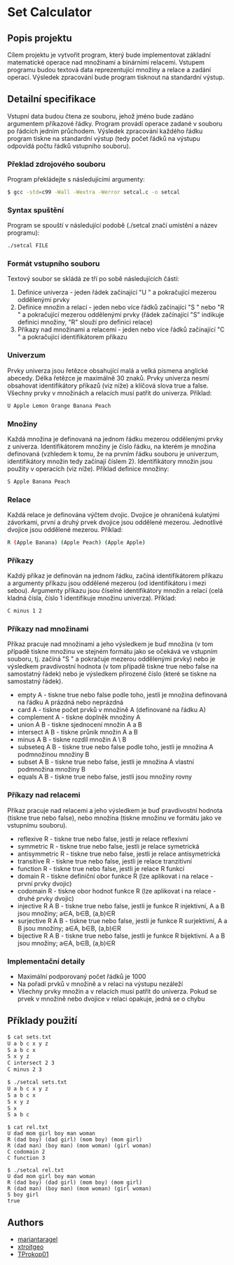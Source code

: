 # Set Calculator

## Popis projektu

Cílem projektu je vytvořit program, který bude implementovat základní matematické operace nad množinami a binárními relacemi. Vstupem programu budou textová data reprezentující množiny a relace a zadání operací. Výsledek zpracování bude program tisknout na standardní výstup.

## Detailní specifikace

Vstupní data budou čtena ze souboru, jehož jméno bude zadáno argumentem příkazové řádky. Program provádí operace zadané v souboru po řádcích jedním průchodem. Výsledek zpracování každého řádku program tiskne na standardní výstup (tedy počet řádků na výstupu odpovídá počtu řádků vstupního souboru).

### Překlad zdrojového souboru

Program překládejte s následujícími argumenty:

```sh
$ gcc -std=c99 -Wall -Wextra -Werror setcal.c -o setcal
```

### Syntax spuštění

Program se spouští v následující podobě (./setcal značí umístění a název programu):

```sh
./setcal FILE
``` 

### Formát vstupního souboru

 Textový soubor se skládá ze tří po sobě následujících částí:

<ol>
    <li>Definice univerza - jeden řádek začínající "U " a pokračující mezerou oddělenými prvky</li>
    <li>Definice množin a relací - jeden nebo více řádků začínající "S " nebo "R " a pokračující mezerou oddělenými prvky (řádek začínající "S" indikuje definici množiny, "R" slouží pro definici relace)</li>
    <li>Příkazy nad množinami a relacemi - jeden nebo více řádků začínající "C " a pokračující identifikátorem příkazu</li>
</ol>

### Univerzum

Prvky univerza jsou řetězce obsahující malá a velká písmena anglické abecedy. Délka řetězce je maximálně 30 znaků. Prvky univerza nesmí obsahovat identifikátory příkazů (viz níže) a klíčová slova true a false. Všechny prvky v množinách a relacích musí patřit do univerza. Příklad:

```sh
U Apple Lemon Orange Banana Peach
```

### Množiny

 Každá množina je definovaná na jednom řádku mezerou oddělenými prvky z univerza. Identifikátorem množiny je číslo řádku, na kterém je množina definovaná (vzhledem k tomu, že na prvním řádku souboru je univerzum, identifikátory množin tedy začínají číslem 2). Identifikátory množin jsou použity v operacích (viz níže). Příklad definice množiny:

```sh
S Apple Banana Peach
```

 ### Relace
 
 Každá relace je definována výčtem dvojic. Dvojice je ohraničená kulatými závorkami, první a druhý prvek dvojice jsou oddělené mezerou. Jednotlivé dvojice jsou oddělené mezerou. Příklad:
 
```sh
R (Apple Banana) (Apple Peach) (Apple Apple)
```

### Příkazy

Každý příkaz je definován na jednom řádku, začíná identifikátorem příkazu a argumenty příkazu jsou oddělené mezerou (od identifikátoru i mezi sebou). Argumenty příkazu jsou číselné identifikátory množin a relací (celá kladná čísla, číslo 1 identifikuje množinu univerza). Příklad:

```sh
C minus 1 2
```

### Příkazy nad množinami

Příkaz pracuje nad množinami a jeho výsledkem je buď množina (v tom případě tiskne množinu ve stejném formátu jako se očekává ve vstupním souboru, tj. začíná "S " a pokračuje mezerou oddělenými prvky) nebo je výsledkem pravdivostní hodnota (v tom případě tiskne true nebo false na samostatný řádek) nebo je výsledkem přirozené číslo (které se tiskne na samostatný řádek).

<ul>
    <li>empty A - tiskne true nebo false podle toho, jestli je množina definovaná na řádku A prázdná nebo neprázdná</li>
    <li>card A - tiskne počet prvků v množině A (definované na řádku A)</li>
    <li>complement A - tiskne doplněk množiny A</li>
    <li>union A B - tiskne sjednocení množin A a B</li>
    <li>intersect A B - tiskne průnik množin A a B</li>
    <li>minus A B - tiskne rozdíl množin A \ B</li>
    <li>subseteq A B - tiskne true nebo false podle toho, jestli je množina A podmnožinou množiny B</li>
    <li>subset A B - tiskne true nebo false, jestli je množina A vlastní podmnožina množiny B</li>
    <li>equals A B - tiskne true nebo false, jestli jsou množiny rovny</li>
</ul>

### Příkazy nad relacemi

Příkaz pracuje nad relacemi a jeho výsledkem je buď pravdivostní hodnota (tiskne true nebo false), nebo množina (tiskne množinu ve formátu jako ve vstupnímu souboru).

<ul>
    <li>reflexive R - tiskne true nebo false, jestli je relace reflexivní</li>
    <li>symmetric R - tiskne true nebo false, jestli je relace symetrická</li>
    <li>antisymmetric R - tiskne true nebo false, jestli je relace antisymetrická</li>
    <li>transitive R - tiskne true nebo false, jestli je relace tranzitivní</li>
    <li>function R - tiskne true nebo false, jestli je relace R funkcí</li>
    <li>domain R - tiskne definiční obor funkce R (lze aplikovat i na relace - první prvky dvojic)</li>
    <li>codomain R - tiskne obor hodnot funkce R (lze aplikovat i na relace - druhé prvky dvojic)</li>
    <li>injective R A B - tiskne true nebo false, jestli je funkce R injektivní, A a B jsou množiny; a∈A, b∈B, (a,b)∈R</li>
    <li>surjective R A B - tiskne true nebo false, jestli je funkce R surjektivní, A a B jsou množiny; a∈A, b∈B, (a,b)∈R</li>
    <li>bijective R A B - tiskne true nebo false, jestli je funkce R bijektivní. A a B jsou množiny; a∈A, b∈B, (a,b)∈R</li>
</ul>

### Implementační detaily

<ul>
    <li>Maximální podporovaný počet řádků je 1000</li>
    <li>Na pořadí prvků v množině a v relaci na výstupu nezáleží</li>
    <li>Všechny prvky množin a v relacích musí patřit do univerza. Pokud se prvek v množině nebo dvojice v relaci opakuje, jedná se o chybu</li>
</ul>

## Příklady použití

```sh
$ cat sets.txt
U a b c x y z
S a b c x
S x y z
C intersect 2 3
C minus 2 3
```

```sh
$ ./setcal sets.txt
U a b c x y z
S a b c x
S x y z
S x
S a b c
```

```
$ cat rel.txt
U dad mom girl boy man woman
R (dad boy) (dad girl) (mom boy) (mom girl)
R (dad man) (boy man) (mom woman) (girl woman)
C codomain 2
C function 3
```

```
$ ./setcal rel.txt
U dad mom girl boy man woman
R (dad boy) (dad girl) (mom boy) (mom girl)
R (dad man) (boy man) (mom woman) (girl woman)
S boy girl
true
```

## Authors

- [mariantaragel](https://github.com/mariantaragel)
- [xtroitgeo](https://github.com/xtroitgeo)
- [TProkop01](https://github.com/TProkop01)
